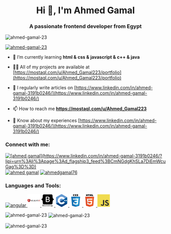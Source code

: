 <h1 align="center">Hi 👋, I'm Ahmed Gamal</h1>
<h3 align="center">A passionate frontend developer from Egypt</h3>

<p align="left"> <img src="https://komarev.com/ghpvc/?username=ahmed-gamal-23&label=Profile%20views&color=0e75b6&style=flat" alt="ahmed-gamal-23" /> </p>

<p align="left"> <a href="https://github.com/ryo-ma/github-profile-trophy"><img src="https://github-profile-trophy.vercel.app/?username=ahmed-gamal-23" alt="ahmed-gamal-23" /></a> </p>

- 🌱 I’m currently learning **html & css & javascript & c++ & java**

- 👨‍💻 All of my projects are available at [https://mostaql.com/u/Ahmed_Gamal223/portfolio](https://mostaql.com/u/Ahmed_Gamal223/portfolio)

- 📝 I regularly write articles on [https://www.linkedin.com/in/ahmed-gamal-3191b0246/](https://www.linkedin.com/in/ahmed-gamal-3191b0246/)

- 📫 How to reach me **https://mostaql.com/u/Ahmed_Gamal223**

- 📄 Know about my experiences [https://www.linkedin.com/in/ahmed-gamal-3191b0246/](https://www.linkedin.com/in/ahmed-gamal-3191b0246/)

<h3 align="left">Connect with me:</h3>
<p align="left">
<a href="https://www.linkedin.com/in/ahmed-gamal-3191b0246/)" target="blank"><img align="center" src="https://raw.githubusercontent.com/rahuldkjain/github-profile-readme-generator/master/src/images/icons/Social/linked-in-alt.svg" alt="[ahmed gamal](https://www.linkedin.com/in/ahmed-gamal-3191b0246/?lipi=urn%3Ali%3Apage%3Ad_flagship3_feed%3BCmNGdgKhSLa7DiEmWcuGag%3D%3D)" height="30" width="40" /></a>
<a href="(https://www.facebook.com/profile.php?id=61554658540072)" target="blank"><img align="center" src="https://raw.githubusercontent.com/rahuldkjain/github-profile-readme-generator/master/src/images/icons/Social/facebook.svg" alt="ahmed gamal" height="30" width="40" /></a>
<a href="https://instagram.com/ahmedgamal76" target="blank"><img align="center" src="https://raw.githubusercontent.com/rahuldkjain/github-profile-readme-generator/master/src/images/icons/Social/instagram.svg" alt="ahmedgamal76" height="30" width="40" /></a>
</p>

<h3 align="left">Languages and Tools:</h3>
<p align="left"> <a href="https://angular.io" target="_blank" rel="noreferrer"> <img src="https://angular.io/assets/images/logos/angular/angular.svg" alt="angular" width="40" height="40"/> </a> <a href="https://angular.io" target="_blank" rel="noreferrer"> <img src="https://raw.githubusercontent.com/devicons/devicon/master/icons/angularjs/angularjs-original-wordmark.svg" alt="angularjs" width="40" height="40"/> </a> <a href="https://getbootstrap.com" target="_blank" rel="noreferrer"> <img src="https://raw.githubusercontent.com/devicons/devicon/master/icons/bootstrap/bootstrap-plain-wordmark.svg" alt="bootstrap" width="40" height="40"/> </a> <a href="https://www.w3schools.com/cpp/" target="_blank" rel="noreferrer"> <img src="https://raw.githubusercontent.com/devicons/devicon/master/icons/cplusplus/cplusplus-original.svg" alt="cplusplus" width="40" height="40"/> </a> <a href="https://www.w3schools.com/css/" target="_blank" rel="noreferrer"> <img src="https://raw.githubusercontent.com/devicons/devicon/master/icons/css3/css3-original-wordmark.svg" alt="css3" width="40" height="40"/> </a> <a href="https://www.w3.org/html/" target="_blank" rel="noreferrer"> <img src="https://raw.githubusercontent.com/devicons/devicon/master/icons/html5/html5-original-wordmark.svg" alt="html5" width="40" height="40"/> </a> <a href="https://developer.mozilla.org/en-US/docs/Web/JavaScript" target="_blank" rel="noreferrer"> <img src="https://raw.githubusercontent.com/devicons/devicon/master/icons/javascript/javascript-original.svg" alt="javascript" width="40" height="40"/> </a> </p>

<p><img align="left" src="https://github-readme-stats.vercel.app/api/top-langs?username=ahmed-gamal-23&show_icons=true&locale=en&layout=compact" alt="ahmed-gamal-23" /></p>

<p>&nbsp;<img align="center" src="https://github-readme-stats.vercel.app/api?username=ahmed-gamal-23&show_icons=true&locale=en" alt="ahmed-gamal-23" /></p>

<p><img align="center" src="https://github-readme-streak-stats.herokuapp.com/?user=ahmed-gamal-23&" alt="ahmed-gamal-23" /></p>
